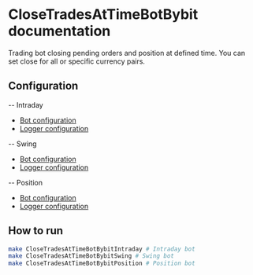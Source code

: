 # CloseTradesAtTimeBotBybit documentation
Trading bot closing pending orders and position at defined time. 
You can set close for all or specific currency pairs.


## Configuration
-- Intraday
* [Bot configuration](../config/CloseTradesAtTimeBotBybitIntradayConfig.yaml)
* [Logger configuration](../config/CloseTradesAtTimeBotBybitIntradayLogger.conf)

-- Swing
* [Bot configuration](../config/CloseTradesAtTimeBotBybitSwingConfig.yaml)
* [Logger configuration](../config/CloseTradesAtTimeBotBybitSwingLogger.conf)

-- Position
* [Bot configuration](../config/CloseTradesAtTimeBotBybitPositionConfig.yaml)
* [Logger configuration](../config/CloseTradesAtTimeBotBybitPositionLogger.conf)

## How to run
```bash
make CloseTradesAtTimeBotBybitIntraday # Intraday bot
make CloseTradesAtTimeBotBybitSwing # Swing bot
make CloseTradesAtTimeBotBybitPosition # Position bot
```